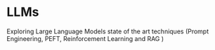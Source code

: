 # LLMs
Exploring Large Language Models state of the art techniques (Prompt Engineering, PEFT, Reinforcement Learning and RAG
)

